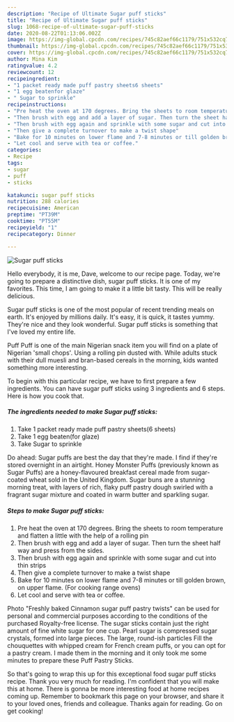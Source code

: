 ```yaml
---
description: "Recipe of Ultimate Sugar puff sticks"
title: "Recipe of Ultimate Sugar puff sticks"
slug: 1068-recipe-of-ultimate-sugar-puff-sticks
date: 2020-08-22T01:13:06.002Z
image: https://img-global.cpcdn.com/recipes/745c82aef66c1179/751x532cq70/sugar-puff-sticks-recipe-main-photo.jpg
thumbnail: https://img-global.cpcdn.com/recipes/745c82aef66c1179/751x532cq70/sugar-puff-sticks-recipe-main-photo.jpg
cover: https://img-global.cpcdn.com/recipes/745c82aef66c1179/751x532cq70/sugar-puff-sticks-recipe-main-photo.jpg
author: Mina Kim
ratingvalue: 4.2
reviewcount: 12
recipeingredient:
- "1 packet ready made puff pastry sheets6 sheets"
- "1 egg beatenfor glaze"
- " Sugar to sprinkle"
recipeinstructions:
- "Pre heat the oven at 170 degrees. Bring the sheets to room temperature and flatten a little with the help of a rolling pin"
- "Then brush with egg and add a layer of sugar. Then turn the sheet half way and press from the sides."
- "Then brush with egg again and sprinkle with some sugar and cut into thin strips"
- "Then give a complete turnover to make a twist shape"
- "Bake for 10 minutes on lower flame and 7-8 minutes or till golden brown, on upper flame. (For cooking range ovens)"
- "Let cool and serve with tea or coffee."
categories:
- Recipe
tags:
- sugar
- puff
- sticks

katakunci: sugar puff sticks 
nutrition: 288 calories
recipecuisine: American
preptime: "PT39M"
cooktime: "PT55M"
recipeyield: "1"
recipecategory: Dinner

---
```



![Sugar puff sticks](https://img-global.cpcdn.com/recipes/745c82aef66c1179/751x532cq70/sugar-puff-sticks-recipe-main-photo.jpg)

Hello everybody, it is me, Dave, welcome to our recipe page. Today, we're going to prepare a distinctive dish, sugar puff sticks. It is one of my favorites. This time, I am going to make it a little bit tasty. This will be really delicious.

Sugar puff sticks is one of the most popular of recent trending meals on earth. It's enjoyed by millions daily. It's easy, it is quick, it tastes yummy. They're nice and they look wonderful. Sugar puff sticks is something that I've loved my entire life.

Puff Puff is one of the main Nigerian snack item you will find on a plate of Nigerian &#39;small chops&#39;. Using a rolling pin dusted with. While adults stuck with their dull muesli and bran-based cereals in the morning, kids wanted something more interesting.


To begin with this particular recipe, we have to first prepare a few ingredients. You can have sugar puff sticks using 3 ingredients and 6 steps. Here is how you cook that.

<!--inarticleads1-->

##### The ingredients needed to make Sugar puff sticks:

1. Take 1 packet ready made puff pastry sheets(6 sheets)
1. Take 1 egg beaten(for glaze)
1. Take  Sugar to sprinkle


Do ahead: Sugar puffs are best the day that they&#39;re made. I find if they&#39;re stored overnight in an airtight. Honey Monster Puffs (previously known as Sugar Puffs) are a honey-flavoured breakfast cereal made from sugar-coated wheat sold in the United Kingdom. Sugar buns are a stunning morning treat, with layers of rich, flaky puff pastry dough swirled with a fragrant sugar mixture and coated in warm butter and sparkling sugar. 

<!--inarticleads2-->

##### Steps to make Sugar puff sticks:

1. Pre heat the oven at 170 degrees. Bring the sheets to room temperature and flatten a little with the help of a rolling pin
1. Then brush with egg and add a layer of sugar. Then turn the sheet half way and press from the sides.
1. Then brush with egg again and sprinkle with some sugar and cut into thin strips
1. Then give a complete turnover to make a twist shape
1. Bake for 10 minutes on lower flame and 7-8 minutes or till golden brown, on upper flame. (For cooking range ovens)
1. Let cool and serve with tea or coffee.


Photo &#34;Freshly baked Cinnamon sugar puff pastry twists&#34; can be used for personal and commercial purposes according to the conditions of the purchased Royalty-free license. The sugar sticks contain just the right amount of fine white sugar for one cup. Pearl sugar is compressed sugar crystals, formed into large pieces. The large, round-ish particles Fill the chouquettes with whipped cream for French cream puffs, or you can opt for a pastry cream. I made them in the morning and it only took me some minutes to prepare these Puff Pastry Sticks. 

So that's going to wrap this up for this exceptional food sugar puff sticks recipe. Thank you very much for reading. I'm confident that you will make this at home. There is gonna be more interesting food at home recipes coming up. Remember to bookmark this page on your browser, and share it to your loved ones, friends and colleague. Thanks again for reading. Go on get cooking!
